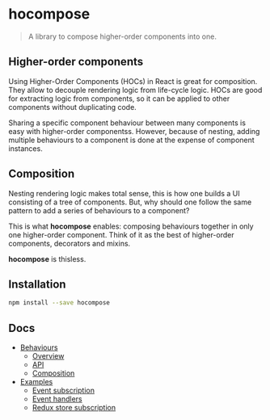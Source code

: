 # hocompose

> A library to compose higher-order components into one.


## Higher-order components

Using Higher-Order Components (HOCs) in React is great for composition. They allow to decouple rendering logic from life-cycle logic. HOCs are good for extracting logic from components, so it can be applied to other components without duplicating code.

Sharing a specific component behaviour between many components is easy with higher-order componentss. However, because of nesting, adding multiple behaviours to a component is done at the expense of component instances.


## Composition

Nesting rendering logic makes total sense, this is how one builds a UI consisting of a tree of components. But, why should one follow the same pattern to add a series of behaviours to a component?

This is what __hocompose__ enables: composing behaviours together in only one higher-order component. Think of it as the best of higher-order components, decorators and mixins.

__hocompose__ is thisless.


## Installation

```sh
npm install --save hocompose
```


## Docs

* [Behaviours](docs/behaviours/index.md)
   * [Overview](docs/behaviours/overview.md)
   * [API](docs/behaviours/api.md)
   * [Composition](docs/behaviours/composition.md)
* [Examples](docs/examples/index.md)
   * [Event subscription](docs/examples/event-subscription.md)
   * [Event handlers](docs/examples/event-handlers.md)
   * [Redux store subscription](docs/examples/redux-store-subscription.md)
